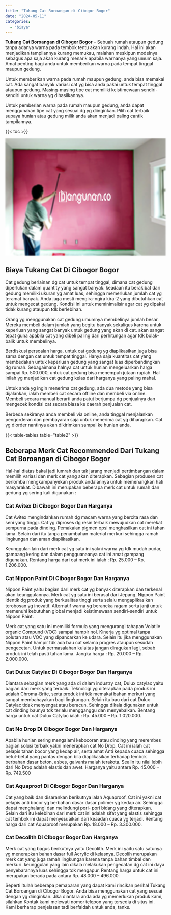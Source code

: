 ```yaml
---
title: "Tukang Cat Boroangan di Cibogor Bogor"
date: "2024-05-11"
categories: 
  - "biaya"
---
```


**Tukang Cat Boroangan di Cibogor Bogor** – Sebuah rumah ataupun gedung tanpa adanya warna pada tembok tentu akan kurang indah. Hal ini akan menjadikan tampilannya kurang memukau, malahan meskipun modelnya sebagus apa saja akan kurang menarik apabila warnanya yang umum saja. Amat penting bagi anda untuk memberikan warna pada tempat tinggal maupun gedung.

Untuk memberikan warna pada rumah maupun gedung, anda bisa memakai cat. Ada sangat banyak variasi cat yg bisa anda pakai untuk tempat tinggal ataupun gedung. Masing-masing tipe cat memiliki keistimewaan sendiri-sendiri untuk warna yg dihasilkannya.

Untuk pemberian warna pada rumah maupun gedung, anda dapat menggunakan tipe cat yang sesuai dg yg diinginkan. Pilih cat terbaik supaya hunian atau gedung milik anda akan menjadi paling cantik tampilannya.

{{< toc >}}

![Tukang Cat Boroangan di Cibogor Bogor](/images/jasa-cat-murah40.png)

## Biaya Tukang Cat Di Cibogor Bogor

Cat gedung berlainan dg cat untuk tempat tinggal, dimana cat gedung diperlukan dalam quantity yang sangat banyak. keadaan itu berakibat dari gedung memiliki ukuran yg amat luas, sehingga memerlukan jumlah cat yg teramat banyak. Anda juga mesti mengira-ngira kira-2 yang dibutuhkan cat untuk mengecat gedung. Kondisi ini untuk meminimalisir agar cat yg dipakai tidak kurang ataupun tdk berlebihan.

Orang yg menggunakan cat gedung umumnya membelinya jumlah besar. Mereka membeli dalam jumlah yang begitu banyak sekaligus karena untuk keperluan yang sangat banyak untuk gedung yang akan di cat. akan sangat tepat guna apabila cat yang dibeli paling dari perhitungan agar tdk bolak-balik untuk membelinya.

Berdiskusi persoalan harga, untuk cat gedung yg diaplikasikan juga bisa sama dengan cat untuk tempat tinggal. Hanya saja kuantitas cat yang membedakan untuk keperluan gedung yang sangat luas diperbandingkan dg rumah. Sebagaimana halnya cat untuk hunian mengeluarkan harga sampai Rp. 500.000, untuk cat gedung bisa menempuh jutaan rupiah. Hal inilah yg menjadikan cat gedung kelas dari harganya yang paling mahal.

Untuk anda yg ingin menerima cat gedung, ada dua metode yang bisa dijalankan, ialah membeli cat secara offline dan membeli via online. Membeli secara manual berarti anda patut berjumpa dg penjualnya dan mengecek kondisi cat secara biasa ke daerah penjualan cat.

Berbeda sekiranya anda membeli via online, anda tinggal menjalankan pengorderan dan pembayaran saja untuk menerima cat yg diharapkan. Cat yg diorder nantinya akan dikirimkan sampai ke hunian anda.

{{< table-tables table="table2" >}}

## Beberapa Merk Cat Recommended Dari Tukang Cat Boroangan di Cibogor Bogor

Hal-hal diatas bakal jadi lumrah dan tak jarang menjadi pertimbangan dalam memilih variasi dan merk cat yang akan diterapkan. Sebagian produsen cat berlomba mengkampanyekan produk andalannya untuk memenangkan hati masyarakat. Dibawah ini merupakan beberapa merk cat untuk rumah dan gedung yg sering kali digunakan :

### Cat Avitex Di Cibogor Bogor Dan Harganya

Cat Avitex mengindahkan rumah dg macam warna yang bercita rasa dan seni yang tinggi. Cat yg diproses dg resin terbaik mewujudkan cat merekat sempurna pada dinding. Pemakaian pigmen opsi menghasilkan cat ini tahan lama. Selain dari itu tanpa penambahan material merkuri sehingga ramah lingkungan dan aman diaplikasikan.

Keunggulan lain dari merk cat yg satu ini yakni warna yg tdk mudah pudar, gampang kering dan dalam pengguanaanya cat ini amat gampang digunakan. Rentang harga dari cat merk ini ialah : Rp. 25.000 – Rp. 1.206.000.

### Cat Nippon Paint Di Cibogor Bogor Dan Harganya

Nippon Paint yaitu bagian dari merk cat yg banyak diterapkan dan terkenal akan keunggulannya. Merk cat yg satu ini berasal dari Jepang, Nippon Paint identik dg produk yang berkualitas tinggi serta selalu mengaplikasikan terobosan yg inovatif. Alternatif warna yg beraneka ragam serta janji untuk memenuhi kebutuhan global menjadi keistimewaan sendiri-sendiri untuk Nippon Paint.

Merk cat yang satu ini memiliki formula yang mengurangi tahapan Volatile organic Compund (VOC) sampai hampir nol. Kinerja yg optimal tanpa polutan atau VOC yang dipancarkan ke udara. Selain itu jika menggunakan Nippon Paint hampir tdk ada bau cat selama progres ataupun sesudah pengecetan. Untuk permasalahan kulaitas jangan diragukan lagi, sebab produk ini telah pasti tahan lama. Jangka harga : Rp. 20.000 – Rp. 2.000.000.

### Cat Dulux Catylac Di Cibogor Bogor Dan Harganya

Diantara sebagian merk yang ada di dalam industry cat, Dulux catylax yaitu bagian dari merk yang terbaik. Teknologi yg diterapkan pada produk ini adalah Chroma-Brite, serta produk ini tdk memakai bahan merkuri yang sangat membahayakan bagi lingkungan. Selain itu bau dari cat Dulux Catylac tidak menyengat atau beracun. Sehingga dikala digunakan untuk cat dinding baunya tdk terlalu mengganggu dan menyebalkan. Bentang harga untuk cat Dulux Catylac ialah : Rp. 45.000 – Rp. 1.020.000.

### Cat No Drop Di Cibogor Bogor Dan Harganya

Apabila hunian sering mengalami kebocoran atau dinding yang merembes bagian solusi terbaik yakni menerapkan cat No Drop. Cat ini ialah cat pelapis tahan bocor yang kedap air, serta amat Anti kepada cuaca sehingga betul-betul yang pantas dengan bila diaplikasikan terhadap tembok berbahan dasar beton, asbes, galvanis malah terakota. Sealin itu nilai lebih dari No Drop adalah elastis dan awet. Harganya yaitu antara Rp. 45.000 – Rp. 749.500

### Cat Aquaproof Di Cibogor Bogor Dan Harganya

Cat yang baik dan disarankan berikutnya ialah Aquaproof. Cat ini yakni cat pelapis anti bocor yg berbahan dasar dasar polimer yg kedap air. Sehingga dapat menghalangi dan melindungi pori- pori bidang yang diterapkan. Selain dari itu kelebihan dari merk cat ini adalah sifat yang elastis sehingga cat tembok ini dapat menyesuaikan dari keaadan cuaca yg terjadi. Rentang harga dari cat Aquaproof merupakan Rp. 18.000 – Rp. 3.300.000.

### Cat Decolith Di Cibogor Bogor Dan Harganya

Merk cat yang bagus berikutnya yaitu Decolith. Merk ini yaitu satu satunya yg menerapkan bahan dasar full Acrylic di kelasnya. Decolih merupakan merk cat yang juga ramah lingkungan karena tanpa bahan timbal dan merkuri. keunggulan yang lain dikala melakukan pengecatan dg cat ini daya penyebarannya luas sehingga tdk mengapur. Rentang harga untuk cat ini merupakan berada pada antara Rp. 48.000 – 496.000.

Seperti itulah beberapa pemaparan yang dapat kami rincikan perihal Tukang Cat Boroangan di Cibogor Bogor. Anda bisa menggunakan cat yang sesuai dengan yg diinginkan. Jika diantara anda ada yg memerlukan produk kami, silahkan Kontak kami melewati nomor telepon yang tersedia di situs ini. Kami berharap penjelasan tadi berfaidah untuk anda, tanks.

